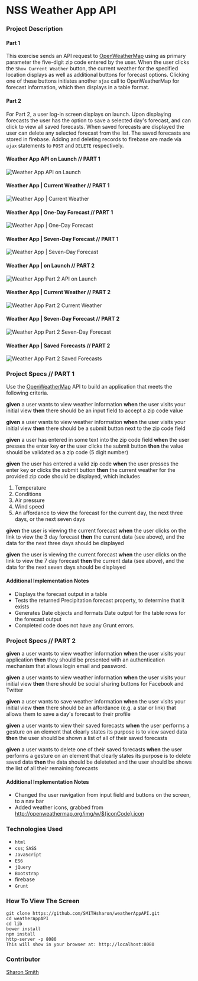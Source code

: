 # NSS Weather App API

### Project Description 
#### Part 1
This exercise sends an API request to [OpenWeatherMap](http://openweathermap.org/API) using as primary parameter the five-digit zip code entered by the user. When the user clicks the `Show Current Weather` button, the current weather for the specified location displays as well as additional buttons for forecast options. Clicking one of these buttons initiates another `ajax` call to OpenWeatherMap for forecast information, which then displays in a table format. 


#### Part 2
For Part 2, a user log-in screen displays on launch. Upon displaying forecasts the user has the option to save a selected day's forecast, and can click to view all saved forecasts. When saved forecasts are displayed the user can delete any selected forecast from the list. The saved forecasts are stored in firebase. Adding and deleting records to firebase are made via `ajax` statements to `POST` and `DELETE` respectively. 

#### Weather App API on Launch // PART 1
![Weather App API on Launch](https://raw.githubusercontent.com/SMITHsharon/weatherAppAPI/screens/screens/Weather%20App%20on%20Launch.png)

#### Weather App | Current Weather // PART 1
![Weather App | Current Weather](https://raw.githubusercontent.com/SMITHsharon/weatherAppAPI/screens/screens/Weather%20App%20%7C%20Current%20Weather.png)

#### Weather App | One-Day Forecast // PART 1
![Weather App | One-Day Forecast](https://raw.githubusercontent.com/SMITHsharon/weatherAppAPI/screens/screens/Weather%20App%20%7C%20One-Day%20Forecast.png)

#### Weather App | Seven-Day Forecast // PART 1
![Weather App | Seven-Day Forecast](https://raw.githubusercontent.com/SMITHsharon/weatherAppAPI/weather/screens/Weather%20App%20%7C%20Seven-Day%20Forecast.png)

#### Weather App | on Launch // PART 2
![Weather App Part 2 API on Launch](https://raw.githubusercontent.com/SMITHsharon/weatherAppAPI/master/screens/Weather%20App2%20on%20Launch.png)

#### Weather App | Current Weather // PART 2
![Weather App Part 2 Current Weather](https://raw.githubusercontent.com/SMITHsharon/weatherAppAPI/master/screens/Weather%20App2%20%7C%20Current%20Weather.png)

#### Weather App | Seven-Day Forecast // PART 2
![Weather App Part 2 Seven-Day Forecast](https://raw.githubusercontent.com/SMITHsharon/weatherAppAPI/master/screens/Weather%20App2%20%7C%20Seven-Day%20Forecast.png)

#### Weather App | Saved Forecasts // PART 2
![Weather App Part 2 Saved Forecasts](https://raw.githubusercontent.com/SMITHsharon/weatherAppAPI/master/screens/Weather%20App2%20%7C%20Saved%20Forecasts.png)


### Project Specs // PART 1
Use the [OpenWeatherMap](http://openweathermap.org/API) API to build an application that meets the following criteria.

**given** a user wants to view weather information
**when** the user visits your initial view
**then** there should be an input field to accept a zip code value

**given** a user wants to view weather information
**when** the user visits your initial view
**then** there should be a submit button next to the zip code field

**given** a user has entered in some text into the zip code field
**when** the user presses the enter key
**or** the user clicks the submit button
**then** the value should be validated as a zip code (5 digit number)

**given** the user has entered a valid zip code
**when** the user presses the enter key
**or** clicks the submit button
**then** the current weather for the provided zip code should be displayed, which includes

1. Temperature
1. Conditions
1. Air pressure
1. Wind speed
1. An affordance to view the forecast for the current day, the next three days, or the next seven days

**given** the user is viewing the current forecast
**when** the user clicks on the link to view the 3 day forecast
**then** the current data (see above), and the data for the next three days should be displayed

**given** the user is viewing the current forecast
**when** the user clicks on the link to view the 7 day forecast
**then** the current data (see above), and the data for the next seven days should be displayed

#### Additional Implementation Notes
- Displays the forecast output in a table
- Tests the returned Precipitation forecast property, to determine that it exists
- Generates Date objects and formats Date output for the table rows for the forecast output
- Completed code does not have any Grunt errors.


### Project Specs // PART 2
**given** a user wants to view weather information
**when** the user visits your application
**then** they should be presented with an authentication mechanism that allows login email and password.

**given** a user wants to view weather information
**when** the user visits your initial view
**then** there should be social sharing buttons for Facebook and Twitter

**given** a user wants to save weather information
**when** the user visits your initial view
**then** there should be an affordance (e.g. a star or link) that allows them to save a day's forecast to their profile

**given** a user wants to view their saved forecasts
**when** the user performs a gesture on an element that clearly states its purpose is to view saved data
**then** the user should be shown a list of all of their saved forecasts

**given** a user wants to delete one of their saved forecasts
**when** the user performs a gesture on an element that clearly states its purpose is to delete saved data
**then** the data should be deleteted and the user should be shows the list of all their remaining forecasts

#### Additional Implementation Notes
- Changed the user navigation from input field and buttons on the screen, to a nav bar
- Added weather icons, grabbed from http://openweathermap.org/img/w/${iconCode}.icon


### Technologies Used
- `html`
- `css`; `SASS`
- `JavaScript`
- `ES6`
- `jQuery`
- `Bootstrap`
- firebase
- `Grunt`


### How To View The Screen 
```
git clone https://github.com/SMITHsharon/weatherAppAPI.git
cd weatherAppAPI
cd lib
bower install
npm install
http-server -p 8080
This will show in your browser at: http://localhost:8080
```


### Contributor
[Sharon Smith](https://github.com/SMITHsharon)

